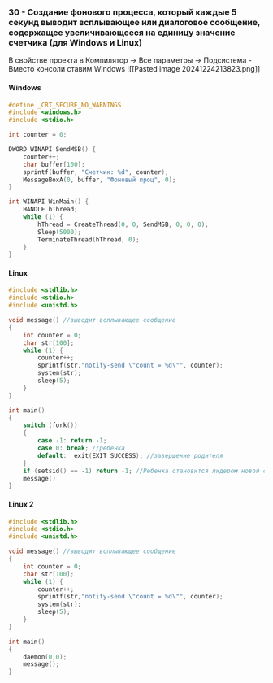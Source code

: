 ### 30 - Cоздание фонового процесса, который каждые 5 секунд выводит всплывающее или диалоговое сообщение, содержащее увеличивающееся на единицу значение счетчика (для Windows и Linux)

В свойстве проекта в
Компилятор -> Все параметры -> Подсистема - Вместо консоли ставим Windows
![[Pasted image 20241224213823.png]]
#### Windows
```C
#define _CRT_SECURE_NO_WARNINGS
#include <windows.h>
#include <stdio.h>

int counter = 0;

DWORD WINAPI SendMSB() {
	counter++;
	char buffer[100];
	sprintf(buffer, "Счетчик: %d", counter);
	MessageBoxA(0, buffer, "Фоновый проц", 0);
}

int WINAPI WinMain() {
	HANDLE hThread;
	while (1) {
		hThread = CreateThread(0, 0, SendMSB, 0, 0, 0);
		Sleep(5000);
		TerminateThread(hThread, 0);
	}
}
```

#### Linux
```C
#include <stdlib.h>
#include <stdio.h>
#include <unistd.h>

void message() //выводит всплывающее сообщение
{
	int counter = 0;
	char str[100];
	while (1) {
		counter++;
		sprintf(str,"notify-send \"count = %d\"", counter);
		system(str);
		sleep(5);
	}
}

int main()
{
	switch (fork())
	{
		case -1: return -1;
		case 0: break; //ребенка
		default: _exit(EXIT_SUCCESS); //завершение родителя
	}
	if (setsid() == -1) return -1; //Ребенка становится лидером новой сессии	
	message()
}
```
#### Linux 2
```C
#include <stdlib.h>
#include <stdio.h>
#include <unistd.h>

void message() //выводит всплывающее сообщение
{
	int counter = 0;
	char str[100];
	while (1) {
		counter++;
		sprintf(str,"notify-send \"count = %d\"", counter);
		system(str);
		sleep(5);
	}
}

int main()
{
	daemon(0,0);
	message();
}
```